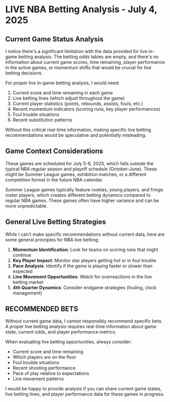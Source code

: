 # LIVE NBA Betting Analysis - July 4, 2025

## Current Game Status Analysis

I notice there's a significant limitation with the data provided for live in-game betting analysis. The betting odds tables are empty, and there's no information about current game scores, time remaining, player performance in the active games, or momentum shifts that would be crucial for live betting decisions.

For proper live in-game betting analysis, I would need:

1. Current score and time remaining in each game
2. Live betting lines (which adjust throughout the game)
3. Current player statistics (points, rebounds, assists, fouls, etc.)
4. Recent momentum indicators (scoring runs, key player performances)
5. Foul trouble situations
6. Recent substitution patterns

Without this critical real-time information, making specific live betting recommendations would be speculative and potentially misleading.

## Game Context Considerations

These games are scheduled for July 5-6, 2025, which falls outside the typical NBA regular season and playoff schedule (October-June). These might be Summer League games, exhibition matches, or a different competition format in the future NBA calendar.

Summer League games typically feature rookies, young players, and fringe roster players, which creates different betting dynamics compared to regular NBA games. These games often have higher variance and can be more unpredictable.

## General Live Betting Strategies

While I can't make specific recommendations without current data, here are some general principles for NBA live betting:

1. **Momentum Identification**: Look for teams on scoring runs that might continue
2. **Key Player Impact**: Monitor star players getting hot or in foul trouble
3. **Pace Analysis**: Identify if the game is playing faster or slower than expected
4. **Line Movement Opportunities**: Watch for overreactions in the live betting market
5. **4th Quarter Dynamics**: Consider endgame strategies (fouling, clock management)

## RECOMMENDED BETS

Without current game data, I cannot responsibly recommend specific bets. A proper live betting analysis requires real-time information about game state, current odds, and player performance metrics.

When evaluating live betting opportunities, always consider:
- Current score and time remaining
- Which players are on the floor
- Foul trouble situations
- Recent shooting performance
- Pace of play relative to expectations
- Line movement patterns

I would be happy to provide analysis if you can share current game states, live betting lines, and player performance data for these games in progress.